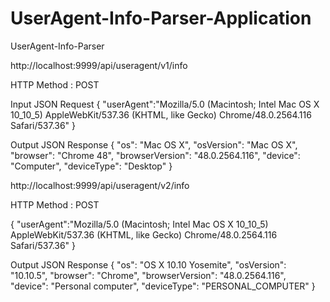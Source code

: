 # UserAgent-Info-Parser-Application
UserAgent-Info-Parser

http://localhost:9999/api/useragent/v1/info

HTTP Method : POST

Input JSON Request
{
    "userAgent":"Mozilla/5.0 (Macintosh; Intel Mac OS X 10_10_5) AppleWebKit/537.36 (KHTML, like Gecko) Chrome/48.0.2564.116 Safari/537.36"
}

Output JSON Response
{
    "os": "Mac OS X",
    "osVersion": "Mac OS X",
    "browser": "Chrome 48",
    "browserVersion": "48.0.2564.116",
    "device": "Computer",
    "deviceType": "Desktop"
}


http://localhost:9999/api/useragent/v2/info

HTTP Method : POST

{
    "userAgent":"Mozilla/5.0 (Macintosh; Intel Mac OS X 10_10_5) AppleWebKit/537.36 (KHTML, like Gecko) Chrome/48.0.2564.116 Safari/537.36"
}

Output JSON Response
{
    "os": "OS X 10.10 Yosemite",
    "osVersion": "10.10.5",
    "browser": "Chrome",
    "browserVersion": "48.0.2564.116",
    "device": "Personal computer",
    "deviceType": "PERSONAL_COMPUTER"
}
